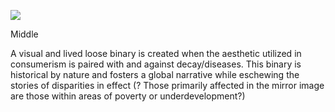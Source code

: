 <a href="https://www.juncture-digital.org"><img src="https://juncture-digital.github.io/juncture/static/images/ve-button.png"></a>

<param ve-config
      title="Potatoes: Through it's punctuated moments"
      authors="Alex, Nola, and Jessica"

# Middle
A visual and lived loose binary is created when the aesthetic utilized in consumerism is paired with and against decay/diseases. This binary is historical by nature and fosters a global narrative while eschewing the stories of disparities in effect (? Those primarily affected in the mirror image are those within areas of poverty or underdevelopment?) 





